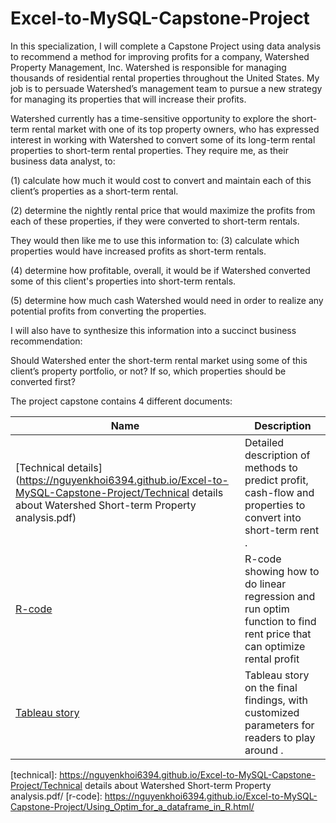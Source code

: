 # Excel-to-MySQL-Capstone-Project

 In this specialization, I will complete a Capstone Project using data analysis to recommend a method for improving profits for a company, Watershed Property Management, Inc. Watershed is responsible for managing thousands of residential rental properties throughout the United States. My job is to persuade Watershed’s management team to pursue a new strategy for managing its properties that will increase their profits.
 
 Watershed currently has a time-sensitive opportunity to explore the short-term rental market with one of its top property owners, who has expressed interest in working with Watershed to convert some of its long-term rental properties to short-term rental properties. They require me, as their business data analyst, to:

(1)	calculate how much it would cost to convert and maintain each of this client’s properties as a short-term rental.

(2)	determine the nightly rental price that would maximize the profits from each of these properties, if they were converted to short-term rentals. 

They would then like me to use this information to:
(3)	calculate which properties would have increased profits as short-term rentals.

(4)	determine how profitable, overall, it would be if Watershed converted some of this client's properties into short-term rentals.

(5)	determine how much cash Watershed would need in order to realize any potential profits from converting the properties. 

I will also have to synthesize this information into a succinct business recommendation: 

Should Watershed enter the short-term rental market using some of this client’s property portfolio, or not? If so, which properties should be converted first? 

The project capstone contains 4 different documents:

| Name                                        | Description                                           |
| ------------------------------------------- | ----------------------------------------------------- |
| [Technical details](https://nguyenkhoi6394.github.io/Excel-to-MySQL-Capstone-Project/Technical details about Watershed Short-term Property analysis.pdf) | Detailed description of methods to predict profit, cash-flow and properties to convert into short-term rent . |
| [R-code](https://nguyenkhoi6394.github.io/Excel-to-MySQL-Capstone-Project/Using_Optim_for_a_dataframe_in_R.html) | R-code showing how to do linear regression and run optim function to find rent price that can optimize rental profit |
| [Tableau story](https://public.tableau.com/profile/nguyen.huynh.anh.khoi#!/vizhome/CapstoneProject_WatershedShort-termBusinessProposal/WatershedBusinessProposal) | Tableau story on the final findings, with customized parameters for readers to play around . |

[technical]: https://nguyenkhoi6394.github.io/Excel-to-MySQL-Capstone-Project/Technical details about Watershed Short-term Property analysis.pdf/
[r-code]: https://nguyenkhoi6394.github.io/Excel-to-MySQL-Capstone-Project/Using_Optim_for_a_dataframe_in_R.html/
